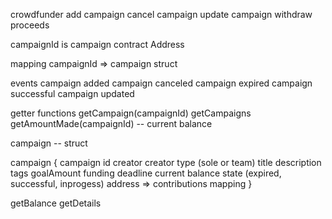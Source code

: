 crowdfunder
add campaign
cancel campaign
update campaign
withdraw proceeds

campaignId is campaign contract Address

mapping
campaignId => campaign struct

events
campaign added
campaign canceled
campaign expired
campaign successful
campaign updated

getter functions
getCampaign(campaignId)
getCampaigns
getAmountMade(campaignId) -- current balance



campaign -- struct

campaign {
  campaign id
  creator
  creator type (sole or team)
  title
  description
  tags
  goalAmount
  funding deadline
  current balance
  state (expired, successful, inprogess)
  address => contributions mapping
}


getBalance
getDetails
